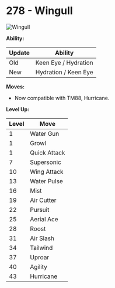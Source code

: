 # 278 - Wingull
![][278]

**Ability:**

Update | Ability
---    | ---
Old    | Keen Eye / Hydration
New    | Hydration / Keen Eye

**Moves:**

 - Now compatible with TM88, Hurricane.

**Level Up:**

Level | Move
---   | ---
  1   | Water Gun
  1   | Growl
  1   | Quick Attack
  7   | Supersonic
 10   | Wing Attack
 13   | Water Pulse
 16   | Mist
 19   | Air Cutter
 22   | Pursuit
 25   | Aerial Ace
 28   | Roost
 31   | Air Slash
 34   | Tailwind
 37   | Uproar
 40   | Agility
 43   | Hurricane



[278]: https://raw.githubusercontent.com/PokeAPI/sprites/master/sprites/pokemon/278.png "Wingull"
